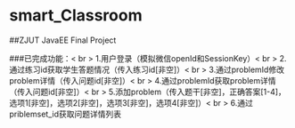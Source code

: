 # smart_Classroom
##ZJUT JavaEE Final Project

###已完成功能：< br >
1.用户登录（模拟微信openId和SessionKey）< br >
2.通过练习id获取学生答题情况（传入练习id[非空]）< br >
3.通过problemId修改problem详情（传入问题id[非空]）< br >
4.通过problemId获取problem详情（传入问题id[非空]）< br >
5.添加problem（传入题干[非空]，正确答案[1-4]，选项1[非空]，选项2[非空]，选项3[非空]，选项4[非空]）< br >
6.通过priblemset_id获取问题详情列表
